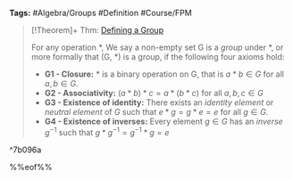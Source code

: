 ---
---

**Tags:** #Algebra/Groups #Definition #Course/FPM 

 > 
 > \[!Theorem\]+ Thm: [Defining a Group](Defining%20a%20Group.md)
 > 
 > For any operation $\ast$, We say a non-empty set G is a *group* under $\ast$, or more formally that (G, $\ast$) is a group, if the following four axioms hold:
 > 
 > * **G1 - Closure:** $\ast$ is a binary operation on G, that is $a\ast b \in G$ for all $a,b\in G$.
 > * **G2 - Associativity:** $(a\ast b) \ast c =a\ast(b\ast c)$ for all $a,b,c\in G$
 > * **G3 - Existence of identity:** There exists an *identity element* or *neutral element* of $G$ such that $e\ast g = g\ast e = e$ for all $g\in G$. 
 > * **G4 - Existence of inverses:** Every element $g\in G$ has an *inverse* $g^{-1}$ such that $g\ast g^{-1}=g^{-1}\ast g = e$

^7b096a

%%eof%%